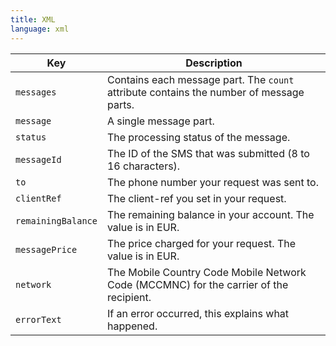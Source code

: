 ```yaml
---
title: XML
language: xml
---
```


Key |	Description
-- | --
`messages` | Contains each message part. The `count` attribute contains the number of message parts.
`message` | A single message part.
`status` | The processing status of the message.
`messageId` | The ID of the SMS that was submitted (8 to 16 characters).
`to` | The phone number your request was sent to.
`clientRef` | The client-ref you set in your request.
`remainingBalance` | The remaining balance in your account. The value is in EUR.
`messagePrice` | The price charged for your request. The value is in EUR.
`network` | The Mobile Country Code Mobile Network Code (MCCMNC) for the carrier of the recipient.
`errorText` | If an error occurred, this explains what happened.
